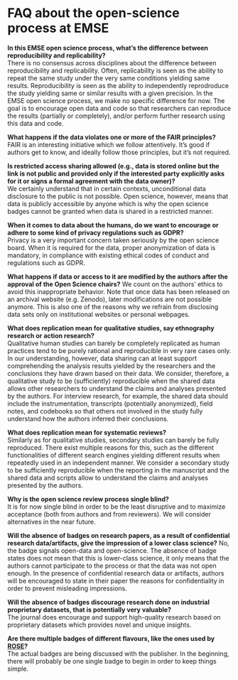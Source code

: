 FAQ about the open-science process at EMSE
==========================================

**In this EMSE open science process, what’s the difference between reproducibility and replicability?**  
There is no consensus across disciplines about the difference between reproducibility and replicability. Often, replicability is seen as the ability to repeat the same study under the very same conditions yielding same results.
Reproducibility is seen as the ability to independently reprodroduce the study yielding same or similar results with a given precision. In the EMSE open science process, we make no specific difference for now. The goal is to encourage open data and code so that researchers can reproduce the results (partially or completely), and/or perform further research using this data and code.

**What happens if the data violates one or more of the FAIR principles?**  
FAIR is an interesting initiative which we follow attentively. It’s good if authors get to know, and ideally follow those principles, but it’s not required.

**Is restricted access sharing allowed (e.g., data is stored online but the link is not public and provided only if the interested party explicitly asks for it or signs a formal agreement with the data owner)?**  
We certainly understand that in certain contexts, unconditional data disclosure to the public is not possible. Open science, however, means that data is publicly accessible by anyone which is why the open science badges cannot be granted when data is shared in a restricted manner.

**When it comes to data about the humans, do we want to encourage or adhere to some kind of privacy regulations such as GDPR?**  
Privacy is a very important concern taken seriously by the open science board. When it is required for the data, proper anonymization of data is mandatory, in compliance with existing ethical codes of conduct and regulations such as GDPR.

**What happens if data or access to it are modified by the authors after the approval of the Open Science chairs?** 
We count on the  authors’ ethics to avoid this inappropriate behavior. Note that once data has been released on an archival website (e.g. Zenodo), later modifications are not possible anymore. This is also one of the reasons why we refrain from disclosing data sets only on institutional websites or personal webpages.

**What does replication mean for qualitative studies, say ethnography research or action research?**   
Qualitative human studies can barely be completely replicated as human practices tend to be purely rational and reproducible in very rare cases only. In our understanding, however, data sharing can at least support comprehending the analysis results yielded by the researchers and the conclusions they have drawn based on their data. We consider, therefore, a qualitative study to be (sufficiently) reproducible when the shared data allows other researchers to understand the claims and analyses presented by the authors. For interview research, for example, the shared data should include the instrumentation, transcripts (potentially anonymized), field notes, and codebooks so that others not involved in the study fully understand how the authors inferred their conclusions.

**What does replication mean for systematic reviews?**  
Similarly as for qualitative studies, secondary studies can barely be fully reproduced. There exist multiple reasons for this, such as the different functionalities of different search engines yielding different results when repeatedly used in an independent manner. We consider a secondary study to be sufficiently reproducible when the reporting in the manuscript and the shared data and scripts allow to understand the claims and analyses presented by the authors.

**Why is the open science review process single blind?**  
It is for now single blind in order to be the least disruptive and to maximize acceptance (both from authors and from reviewers). We will consider alternatives in the near future.

**Will the absence of badges on research papers, as a result of confidential research data/artifacts, give the impression of a lower class science?**
No, the badge signals open-data and open-science. The absence of badge states does not mean that this is lower-class science, it only means that the authors cannot participate to the process or that the data was not open enough. In the presence of confidential research data or artifacts, authors will be encouraged to state in their paper the reasons for confidentiality in order to prevent misleading impressions.

**Will the absence of badges discourage research done on industrial proprietary datasets, that is potentially very valuable?**  
The journal does encourage and support high-quality research based on proprietary datasets which provides novel and unique insights.

**Are there multiple badges of different flavours, like the ones used by [ROSE](https://2018.fseconference.org/track/rosefest-2018)?**  
The actual badges are being discussed with the publisher. In the beginning, there will probably be one single badge to begin in order to keep things simple.
 
